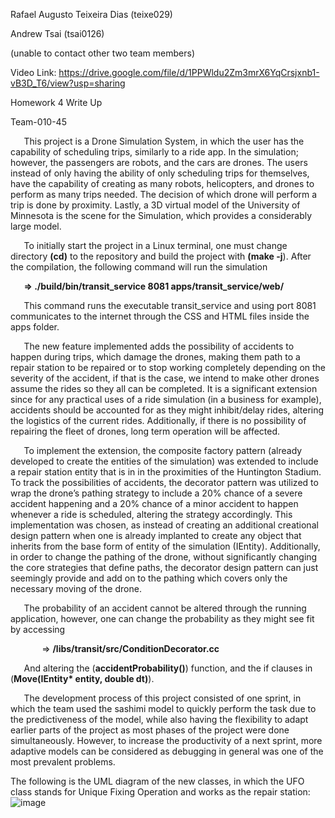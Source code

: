 ﻿Rafael Augusto Teixeira Dias (teixe029)

Andrew Tsai (tsai0126)

(unable to contact other two team members)

Video Link: <https://drive.google.com/file/d/1PPWldu2Zm3mrX6YqCrsjxnb1-vB3D_T6/view?usp=sharing>

Homework 4 Write Up

Team-010-45

`	`This project is a Drone Simulation System, in which the user has the capability of scheduling trips, similarly to a ride app. In the simulation; however, the passengers are robots, and the cars are drones. The users instead of only having the ability of only scheduling trips for themselves, have the capability of creating as many robots, helicopters, and drones to perform as many trips needed. The decision of which drone will perform a trip is done by proximity. Lastly, a 3D virtual model of the University of Minnesota is the scene for the Simulation, which provides a considerably large model. 

`	`To initially start the project in a Linux terminal, one must change directory **(cd)** to the repository and build the project with **(make -j**). After the compilation, the following command will run the simulation                    


`	`**=>	./build/bin/transit\_service 8081 apps/transit\_service/web/**

`	`This command runs the executable transit\_service and using port 8081 communicates to the internet through the CSS and HTML files inside the apps folder. 

`	`The new feature implemented adds the possibility of accidents to happen during trips, which damage the drones, making them path to a repair station to be repaired or to stop working completely depending on the severity of the accident, if that is the case, we intend to make other drones assume the rides so they all can be completed. It is a significant extension since for any practical uses of a ride simulation (in a business for example), accidents should be accounted for as they might inhibit/delay rides, altering the logistics of the current rides. Additionally, if there is no possibility of repairing the fleet of drones, long term operation will be affected. 



`	`To implement the extension, the composite factory pattern (already developed to create the entities of the simulation) was extended to include a repair station entity that is in in the proximities of the Huntington Stadium. To track the possibilities of accidents, the decorator pattern was utilized to wrap the drone’s pathing strategy to include a 20% chance of a severe accident happening and a 20% chance of a minor accident to happen whenever a ride is scheduled, altering the strategy accordingly. This implementation was chosen, as instead of creating an additional creational design pattern when one is already implanted to create any object that inherits from the base form of entity of the simulation (IEntity). Additionally, in order to change the pathing of the drone, without significantly changing the core strategies that define paths, the decorator design pattern can just seemingly provide and add on to the pathing which covers only the necessary moving of the drone.

`	`The probability of an accident cannot be altered through the running application, however, one can change the probability as they might see fit by accessing 

`		`=>	**/libs/transit/src/ConditionDecorator.cc**

`	`And altering the (**accidentProbability()**) function, and the if clauses in (**Move(IEntity\* entity, double dt)**). 



`	`The development process of this project consisted of one sprint, in which the team used the sashimi model to quickly perform the task due to the predictiveness of the model, while also having the flexibility to adapt earlier parts of the project as most phases of the project were done simultaneously. However, to increase the productivity of a next sprint, more adaptive models can be considered as debugging in general was one of the most prevalent problems.


The following is the UML diagram of the new classes, in which the UFO class stands for Unique Fixing Operation and works as the repair station:
![image](https://media.github.umn.edu/user/23732/files/11f5453e-6bad-4430-9d44-e33c80f40156)


